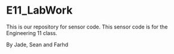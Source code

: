 # E11_LabWork

This is our repository for sensor code. This sensor code is for the Engineering 11 class. 

By Jade, Sean and Farhd

